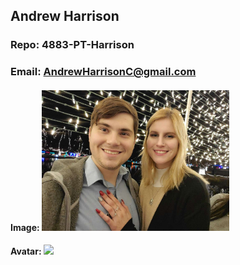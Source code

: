 ## Andrew Harrison
### Repo: 4883-PT-Harrison
### Email: AndrewHarrisonC@gmail.com
#### Image: <img src="xSp3WTt.jpeg" width="300">
#### Avatar: <img src="https://i.pinimg.com/originals/86/e0/9f/86e09f7328ffd9d45ab319cc0b3e7c9d.png" width="200">

